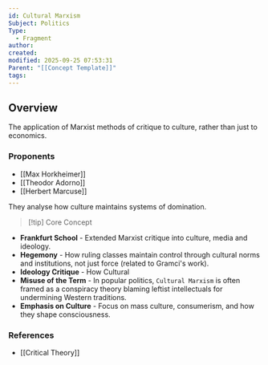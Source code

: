 ```yaml
---
id: Cultural Marxism
Subject: Politics
Type:
  - Fragment
author:
created:
modified: 2025-09-25 07:53:31
Parent: "[[Concept Template]]"
tags:
---
```


## Overview

The application of Marxist methods of critique to culture, rather than just to economics.

### Proponents

- [[Max Horkheimer]]
- [[Theodor Adorno]]
- [[Herbert Marcuse]]

They analyse how culture maintains systems of domination.

> [!tip] Core Concept

- **Frankfurt School** - Extended Marxist critique into culture, media and ideology.
- **Hegemony** - How ruling classes maintain control through cultural norms and institutions, not just force (related to Gramci's work).
- **Ideology Critique** - How Cultural
- **Misuse of the Term** - In popular politics, `Cultural Marxism` is often framed as a conspiracy theory blaming leftist intellectuals for undermining Western traditions.
- **Emphasis on Culture** - Focus on mass culture, consumerism, and how they shape consciousness.

### References

- [[Critical Theory]]
